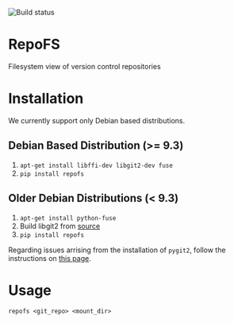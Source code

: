 ![Build status](https://api.travis-ci.org/AUEB-BALab/RepoFS.png?branch=master)

RepoFS
======
Filesystem view of version control repositories

Installation
=======================

We currently support only Debian based distributions.

Debian Based Distribution (\>= 9.3)
--------------------------------
1. `apt-get install libffi-dev libgit2-dev fuse`
2. `pip install repofs`

Older Debian Distributions (\< 9.3)
---------------------------------
1. `apt-get install python-fuse`
2. Build libgit2 from [source](https://github.com/libgit2/libgit2#quick-start)
3. `pip install repofs`

Regarding issues arrising from the installation of `pygit2`,
follow the instructions on [this page](http://www.pygit2.org/install.html).

Usage
=====

`repofs <git_repo> <mount_dir>`
